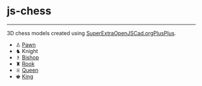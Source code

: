 # js-chess
-----
3D chess models created using [SuperExtraOpenJSCad.orgPlusPlus](http://github.com/michalbe/SEOJC.oPP).

 - ♙ [Pawn](https://github.com/michalbe/js-chess/blob/master/stl/pawn.stl)
 - ♞ Knight
 - ♗ [Bishop](https://github.com/michalbe/js-chess/blob/master/stl/bishop.stl)
 - ♜ [Rook](https://github.com/michalbe/js-chess/blob/master/stl/rook.stl)
 - ♕ [Queen](https://github.com/michalbe/js-chess/blob/master/stl/queen.stl)
 - ♚ [King](https://github.com/michalbe/js-chess/blob/master/stl/king.stl)
